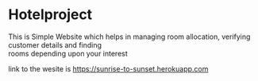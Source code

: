 # Hotelproject

This is Simple Website which helps in managing room allocation, verifying customer details and finding  
rooms depending upon your interest 

link to the wesite is https://sunrise-to-sunset.herokuapp.com
